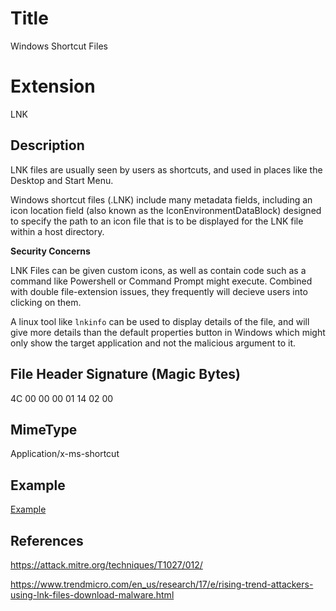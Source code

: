 # Title

Windows Shortcut Files

# Extension

LNK

## Description

LNK files are usually seen by users as shortcuts, and used in places like the Desktop and Start Menu.

Windows shortcut files (.LNK) include many metadata fields, including an icon location field (also known as the IconEnvironmentDataBlock) designed to specify the path to an icon file that is to be displayed for the LNK file within a host directory.



**Security Concerns**

LNK Files can be given custom icons, as well as contain code such as a command like Powershell or Command Prompt might execute. Combined with double file-extension issues, they frequently will decieve users into clicking on them.

A linux tool like `lnkinfo` can be used to display details of the file, and will give more details than the default properties button in Windows which might only show the target application and not the malicious argument to it.

## File Header Signature (Magic Bytes)

4C 00 00 00 01 14 02 00

## MimeType

Application/x-ms-shortcut

## Example

[Example](/example.lnk)

## References

https://attack.mitre.org/techniques/T1027/012/

https://www.trendmicro.com/en_us/research/17/e/rising-trend-attackers-using-lnk-files-download-malware.html
